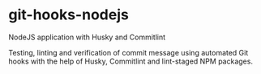 # git-hooks-nodejs
NodeJS application with Husky and Commitlint

Testing, linting and verification of commit message using automated Git hooks with the help of Husky, Commitlint and lint-staged NPM packages.

